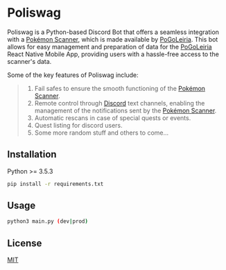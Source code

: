 # Poliswag

Poliswag is a Python-based Discord Bot that offers a seamless integration with a [Pokémon Scanner](https://pogoleiria.pt), which is made available by [PoGoLeiria](https://discord.gg/pASCYbp). This bot allows for easy management and preparation of data for the [PoGoLeiria](https://github.com/rubendgpedrosa/PoGoLeiria) React Native Mobile App, providing users with a hassle-free access to the scanner's data.

Some of the key features of Poliswag include:
> 1. Fail safes to ensure the smooth functioning of the [Pokémon Scanner](https://pogoleiria.pt).
> 2. Remote control through [Discord](https://discord.gg/pASCYbp) text channels, enabling the management of the notifications sent by the [Pokémon Scanner](https://pogoleiria.pt).
> 3. Automatic rescans in case of special quests or events.
> 4. Quest listing for discord users.
> 6. Some more random stuff and others to come...

## Installation

Python >= 3.5.3

```bash
pip install -r requirements.txt
```

## Usage

```bash
python3 main.py (dev|prod)
```

## License
[MIT](https://choosealicense.com/licenses/mit/)
